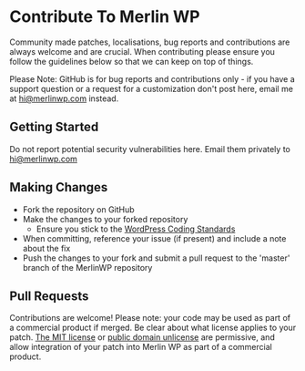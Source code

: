 # Contribute To Merlin WP

Community made patches, localisations, bug reports and contributions are always welcome and are crucial. When contributing please ensure you follow the guidelines below so that we can keep on top of things.

Please Note: GitHub is for bug reports and contributions only - if you have a support question or a request for a customization don't post here, email me at hi@merlinwp.com instead.

## Getting Started

Do not report potential security vulnerabilities here. Email them privately to hi@merlinwp.com

## Making Changes

* Fork the repository on GitHub
* Make the changes to your forked repository
  * Ensure you stick to the [WordPress Coding Standards](https://codex.wordpress.org/WordPress_Coding_Standards)
* When committing, reference your issue (if present) and include a note about the fix
* Push the changes to your fork and submit a pull request to the 'master' branch of the MerlinWP repository

## Pull Requests

Contributions are welcome! Please note: your code may be used as part of a commercial product if merged. Be clear about what license applies to your patch. [The MIT license](https://choosealicense.com/licenses/mit/) or [public domain unlicense](https://choosealicense.com/licenses/unlicense/) are permissive, and allow integration of your patch into Merlin WP as part of a commercial product.
